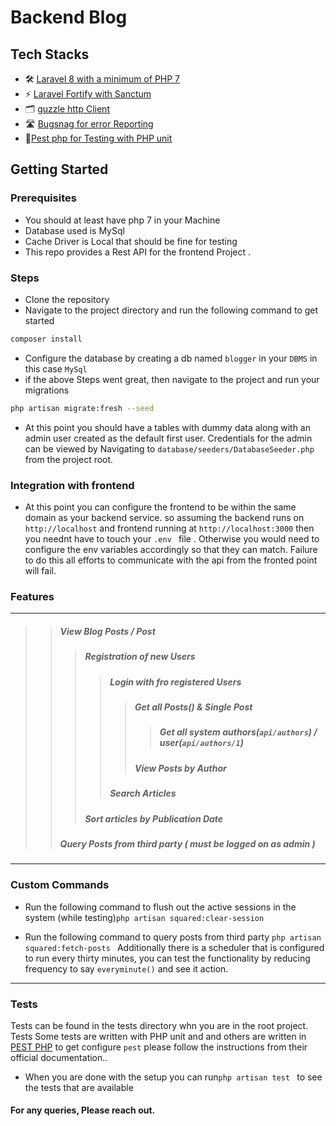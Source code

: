 # Backend Blog

## Tech Stacks

-   🛠 [Laravel 8 with a minimum of PHP 7](https://laravel.com/docs/8.x/ "Laravel with a minimum of PHP 7")
-   ⚡️ [Laravel Fortify with Sanctum ](https://laravel.com/docs/8.x/fortify "Laravel Fortify ")
-   🗂 [guzzle http Client](https://docs.guzzlephp.org/en/stable/ "guzzle http Client")
-   🛣 [Bugsnag for error Reporting](https://www.bugsnag.com/ "Bugsnag for error Reporting")
-   🎨[Pest php for Testing with PHP unit](https://pestphp.com/ "Pest php for Testing with PHP unit")

## Getting Started

### Prerequisites

-   You should at least have php 7 in your Machine
-   Database used is MySql
-   Cache Driver is Local that should be fine for testing
-   This repo provides a Rest API for the frontend Project .

### Steps

-   Clone the repository
-   Navigate to the project directory and run the following command to get started

```sh
composer install
```

-   Configure the database by creating a db named `blogger` in your `DBMS` in this case `MySql`
-   if the above Steps went great, then navigate to the project and run your migrations

```sh
php artisan migrate:fresh --seed
```

-   At this point you should have a tables with dummy data along with an admin user created as the default first user. Credentials for the admin can be viewed by Navigating to `database/seeders/DatabaseSeeder.php` from the project root.

### Integration with frontend

-   At this point you can configure the frontend to be within the same domain as your backend service.
    so assuming the backend runs on `http://localhost` and frontend running at `http://localhost:3000` then you neednt have to touch your `.env ` file . Otherwise you would need to configure the env variables accordingly so that they can match. Failure to do this all efforts to communicate with the api from the fronted point will fail.

### Features

---

> > ##### View Blog Posts / Post
> >
> > > ##### Registration of new Users
> > >
> > > > ##### Login with fro registered Users
> > > >
> > > > > ##### Get all Posts() & Single Post
> > > > >
> > > > > > ##### Get all system authors(`api/authors`) / user(`api/authors/1`)
> > > > >
> > > > > ##### View Posts by Author
> > > >
> > > > ##### Search Articles
> > >
> > > ##### Sort articles by Publication Date
> >
> > ##### Query Posts from third party ( must be logged on as admin )

---

### **Custom Commands**

-   Run the following command to flush out the active sessions in the system (while testing)`php artisan squared:clear-session`

-   Run the following command to query posts from third party `php artisan squared:fetch-posts `
    Additionally there is a scheduler that is configured to run every thirty minutes, you can test the functionality by reducing frequency to say `everyminute()` and see it action.

---

### Tests

Tests can be found in the tests directory whn you are in the root project. Tests Some tests are written with PHP unit and and others are written in [PEST PHP](https://pestphp.com/ "PEST PHP")
to get configure `pest` please follow the instructions from their official documentation..

-   When you are done with the setup you can run`php artisan test ` to see the tests that are available

#### For any queries, Please reach out.

